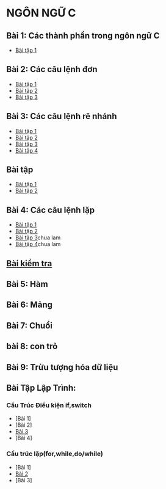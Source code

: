 # NGÔN NGỮ C
## Bài 1: Các thành phần trong ngôn ngữ C
- [Bài tập 1](https://www.jdoodle.com/iembed/v0/B63)
## Bài 2: Các câu lệnh đơn 
- [Bài tập 1](https://www.jdoodle.com/iembed/v0/B6d)
- [Bài tập 2](https://www.jdoodle.com/iembed/v0/B6F)
- [Bài tập 3](https://www.jdoodle.com/iembed/v0/B6D)
## Bài 3: Các câu lệnh rẽ nhánh 
- [Bài tập 1](https://www.jdoodle.com/iembed/v0/B8b)
- [Bài tập 2](https://www.jdoodle.com/iembed/v0/B8d)
- [Bài tập 3](https://www.jdoodle.com/iembed/v0/B8j)
- [Bài tập 4](https://www.jdoodle.com/iembed/v0/B8v)
## Bài tập
- [Bài tập 1](https://www.jdoodle.com/iembed/v0/Bx5)
- [Bài tập 2](https://www.jdoodle.com/iembed/v0/Bx6)
## Bài 4: Các câu lệnh lặp
- [Bài tập 1](https://www.jdoodle.com/iembed/v0/Bx7)
- [Bài tập 2](https://www.jdoodle.com/embed/v0/5FU5)
- [Bài tập 3]()chua lam
- [Bài tập 4]()chua lam
## [Bài  kiểm tra](https://www.jdoodle.com/iembed/v0/BAM)
## Bài 5: Hàm
## Bài 6: Mảng 
## Bài 7: Chuổi
## bài 8: con trỏ
## Bài 9: Trừu tượng hóa dữ liệu 
## Bài Tập Lập Trình:
### Cấu Trúc Điều kiện if,switch
- [Bài 1]
- [Bài 2]
- [Bài 3](https://www.jdoodle.com/iembed/v0/BAO)
- [Bài 4]
### Cấu trúc lặp(for,while,do/while)
- [Bài 1]
- [Bài 2](https://www.jdoodle.com/embed/v0/5FZJ)
- [Bài 3]
